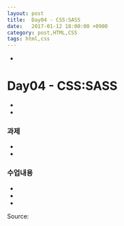 ```yaml
---
layout: post
title:  Day04 - CSS:SASS
date:   2017-01-12 18:00:00 +0900
category: post,HTML,CSS
tags: html,css
---
```


-
# Day04 - CSS:SASS
-

-
### 과제
-

-
### 수업내용
-


-


-


Source:[]()